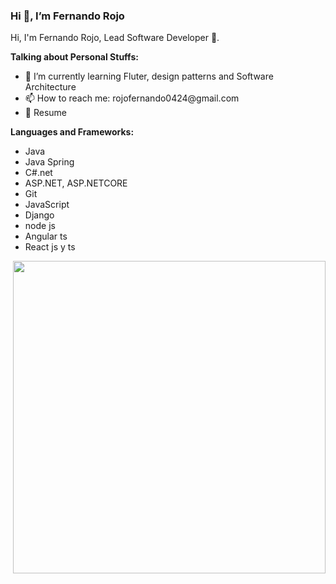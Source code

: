 <main>
<h3>Hi 👋, I’m Fernando Rojo</h3>
<p>Hi, I'm Fernando Rojo, Lead Software Developer 🚀.</p>
<p><b>Talking about Personal Stuffs:</b></p>
  <ul>
    <li>🌱 I’m currently learning Fluter, design patterns and Software Architecture</li>
    <li>📫 How to reach me: rojofernando0424@gmail.com</li>
    <li>📝 Resume</li>
  </ul>
  
  <p><b>Languages and Frameworks:</b></p>
  <ul>
    <li>Java</li>
    <li>Java Spring</li>
    <li>C#.net</li>
    <li>ASP.NET, ASP.NETCORE</li>
    <li>Git</li>
    <li>JavaScript</li>
    <li>Django</li>
    <li>node js</li>
     <li>Angular ts</li>
     <li>React js y ts</li>
  </ul>
  
  <img width="500px" align="right" src="https://aleduran.com/wp-content/uploads/lenguajes-programacion-top.gif">
</main>




<!---
fernando061/fernando061 is a ✨ special ✨ repository because its `README.md` (this file) appears on your GitHub profile.
You can click the Preview link to take a look at your changes.
--->
